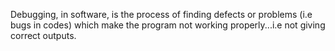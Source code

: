 Debugging, in software, is the process of finding defects or problems (i.e bugs in codes) which make the program not working properly...i.e not giving correct outputs.
